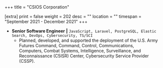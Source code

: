 +++
title = "CSIOS Corporation"

[extra]
print = false
weight = 202
desc = ""
location = ""
timespan = "September 2021 - December 2021"
+++
* __Senior Software Engineer__ __\|__ `JavaScript, Laravel, PostgreSQL, Elastic Search, DevOps, Cybersecurity, TS/SCI`
  * Planned, developed, and supported the deployment of the U.S. Army Futures Command, Command, Control, Communications, Computers, Combat Systems, Intelligence, Surveillance, and Reconnaissance (C5ISR) Center, Cybersecurity Service Provider (CSSP).
